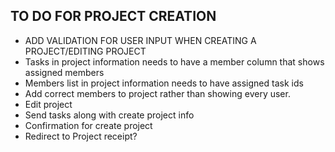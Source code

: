 ## TO DO FOR PROJECT CREATION
* ADD VALIDATION FOR USER INPUT WHEN CREATING A PROJECT/EDITING PROJECT
* Tasks in project information needs to have a member column that shows assigned members
* Members list in project information needs to have assigned task ids
* Add correct members to project rather than showing every user.
* Edit project
* Send tasks along with create project info
* Confirmation for create project
* Redirect to Project receipt?